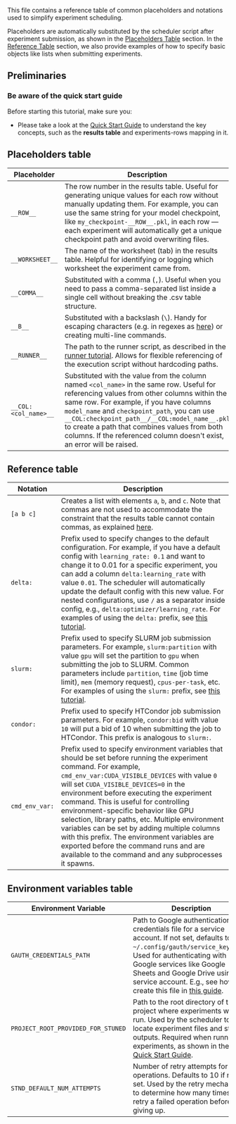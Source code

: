 This file contains a reference table of common placeholders and notations used to simplify experiment scheduling.

Placeholders are automatically substituted by the scheduler script after experiment submission, as shown in the [Placeholders Table](#placeholders-table) section.
In the [Reference Table](#reference-table) section, we also provide examples of how to specify basic objects like lists when submitting experiments.


## Preliminaries

### Be aware of the quick start guide

Before starting this tutorial, make sure you:

- Please take a look at the [Quick Start Guide](../quick_start_guide/QUICK_START_GUIDE.md) to understand the key concepts, such as the **results table** and experiments-rows mapping in it.

## Placeholders table

| Placeholder | Description |
| ------------ | ----------- |
| `__ROW__` | The row number in the results table. Useful for generating unique values for each row without manually updating them. For example, you can use the same string for your model checkpoint, like `my_checkpoint-__ROW__.pkl`, in each row — each experiment will automatically get a unique checkpoint path and avoid overwriting files. |
| `__WORKSHEET__` | The name of the worksheet (tab) in the results table. Helpful for identifying or logging which worksheet the experiment came from. |
| `__COMMA__`    | Substituted with a comma (`,`). Useful when you need to pass a comma-separated list inside a single cell without breaking the .csv table structure. |
| `__B__`        | Substituted with a backslash (`\`). Handy for escaping characters (e.g. in regexes as [here](../runner/RUNNER.md#take_last_dict)) or creating multi-line commands. |
| `__RUNNER__`   | The path to the runner script, as described in the [runner tutorial](../runner/RUNNER.md#prepare-results-table). Allows for flexible referencing of the execution script without hardcoding paths. |
| `__COL:<col_name>__` | Substituted with the value from the column named `<col_name>` in the same row. Useful for referencing values from other columns within the same row. For example, if you have columns `model_name` and `checkpoint_path`, you can use `__COL:checkpoint_path__/__COL:model_name__.pkl` to create a path that combines values from both columns. If the referenced column doesn't exist, an error will be raised. |

## Reference table

| Notation | Description |
|--------------------|-------------|
| `[a b c]` | Creates a list with elements `a`, `b`, and `c`. Note that commas are not used to accommodate the constraint that the results table cannot contain commas, as explained [here](../quick_start_guide/QUICK_START_GUIDE.md#prepare-results-table). |
| `delta:` | Prefix used to specify changes to the default configuration. For example, if you have a default config with `learning_rate: 0.1` and want to change it to 0.01 for a specific experiment, you can add a column `delta:learning_rate` with value `0.01`. The scheduler will automatically update the default config with this new value. For nested configurations, use `/` as a separator inside config, e.g., `delta:optimizer/learning_rate`. For examples of using the `delta:` prefix, see [this tutorial](../quick_start_guide/QUICK_START_GUIDE.md#prepare-results-table). |
| `slurm:` | Prefix used to specify SLURM job submission parameters. For example, `slurm:partition` with value `gpu` will set the partition to `gpu` when submitting the job to SLURM. Common parameters include `partition`, `time` (job time limit), `mem` (memory request), `cpus-per-task`, etc. For examples of using the `slurm:` prefix, see [this tutorial](../cluster/CLUSTER.md#configure-jobs-with-slurm). |
| `condor:` | Prefix used to specify HTCondor job submission parameters. For example, `condor:bid` with value `10` will put a bid of 10 when submitting the job to HTCondor. This prefix is analogous to `slurm:`. |
| `cmd_env_var:` | Prefix used to specify environment variables that should be set before running the experiment command. For example, `cmd_env_var:CUDA_VISIBLE_DEVICES` with value `0` will set `CUDA_VISIBLE_DEVICES=0` in the environment before executing the experiment command. This is useful for controlling environment-specific behavior like GPU selection, library paths, etc. Multiple environment variables can be set by adding multiple columns with this prefix. The environment variables are exported before the command runs and are available to the command and any subprocesses it spawns. |


## Environment variables table
| Environment Variable | Description |
|---------------------|-------------|
| `GAUTH_CREDENTIALS_PATH` | Path to Google authentication credentials file for a service account. If not set, defaults to `~/.config/gauth/service_key.json`. Used for authenticating with Google services like Google Sheets and Google Drive using a service account. E.g., see how to create this file in [this guide](../syncing/SYNC.md#prepare-service-account-for-google-sheets-and-docs). |
| `PROJECT_ROOT_PROVIDED_FOR_STUNED` | Path to the root directory of the project where experiments will be run. Used by the scheduler to locate experiment files and store outputs. Required when running experiments, as shown in the [Quick Start Guide](../quick_start_guide/QUICK_START_GUIDE.md#run-experiment). |
| `STND_DEFAULT_NUM_ATTEMPTS` | Number of retry attempts for failed operations. Defaults to 10 if not set. Used by the retry mechanism to determine how many times to retry a failed operation before giving up. |

